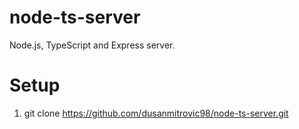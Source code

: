 # node-ts-server

Node.js, TypeScript and Express server.

# Setup

1. git clone https://github.com/dusanmitrovic98/node-ts-server.git
